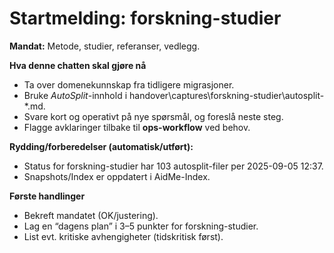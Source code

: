 # Startmelding: forskning-studier

**Mandat:** Metode, studier, referanser, vedlegg.

**Hva denne chatten skal gjøre nå**
- Ta over domenekunnskap fra tidligere migrasjoner.
- Bruke *AutoSplit*-innhold i handover\captures\forskning-studier\autosplit-*.md.
- Svare kort og operativt på nye spørsmål, og foreslå neste steg.
- Flagge avklaringer tilbake til **ops-workflow** ved behov.

**Rydding/forberedelser (automatisk/utført):**
- Status for forskning-studier har 103 autosplit-filer per 2025-09-05 12:37.
- Snapshots/Index er oppdatert i AidMe-Index.

**Første handlinger**
- Bekreft mandatet (OK/justering).
- Lag en “dagens plan” i 3–5 punkter for forskning-studier.
- List evt. kritiske avhengigheter (tidskritisk først).

